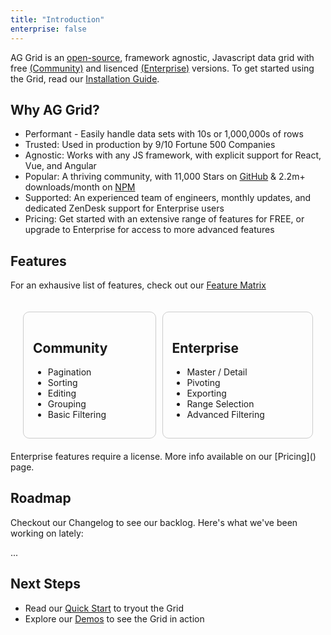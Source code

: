```yaml
---
title: "Introduction"
enterprise: false
---
```


<style>
    .container {
      display: flex;
      justify-content: space-between;
      padding: 20px;
      gap: 10px;
    }

    .column {
      flex: 1;
      background-color: transparent;
      padding: 15px;
      box-sizing: border-box;
      border: 1px solid #ccc; /* Thin grey border */
      border-radius: 10px;
    }
</style>

AG Grid is an [open-source](https://github.com/ag-grid), framework agnostic, Javascript data grid with free [(Community)](../community-vs-enterprise#community) and lisenced [(Enterprise)](../community-vs-enterprise#enterprise) versions. To get started using the Grid, read our [Installation Guide](../../get-started/installation).

## Why AG Grid?

- Performant - Easily handle data sets with 10s or 1,000,000s of rows
- Trusted: Used in production by 9/10 Fortune 500 Companies
- Agnostic: Works with any JS framework, with explicit support for React, Vue, and Angular
- Popular: A thriving community, with 11,000 Stars on [GitHub]() & 2.2m+ downloads/month on [NPM]()
- Supported: An experienced team of engineers, monthly updates, and dedicated ZenDesk support for Enterprise users
- Pricing: Get started with an extensive range of features for FREE, or upgrade to Enterprise for access to more advanced features

## Features

For an exhausive list of features, check out our [Feature Matrix]()

<div class="container">
  <div class="column">
    <h2>Community</h2>
    <p>
        <ul>
            <li>Pagination</li>
            <li>Sorting</li>
            <li>Editing</li>
            <li>Grouping</li>
            <li>Basic Filtering</li>
        </ul>
    </p>
  </div>
  <div class="column">
    <h2>Enterprise</h2>
    <p>
        <ul>
            <li>Master / Detail</li>
            <li>Pivoting</li>
            <li>Exporting</li>
            <li>Range Selection</li>
            <li>Advanced Filtering</li>
        </ul>
    </p>
  </div>
</div>

<note>
Enterprise features require a license. More info available on our [Pricing]() page.
</note>

## Roadmap

Checkout our Changelog to see our backlog. Here's what we've been working on lately:

...

## Next Steps

- Read our [Quick Start]() to tryout the Grid
- Explore our [Demos]() to see the Grid in action

